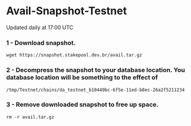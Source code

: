 # Avail-Snapshot-Testnet

Updated daily at 17:00 UTC

### 1 - Download snapshot.
``` 
wget https://snapshot.stakepool.dev.br/avail.tar.gz
```
### 2 - Decompress the snapshot to your database location. You database location will be something to the effect of
```
/tmp/Testnet/chains/da_testnet_b10449bc-6f5e-11ed-b8ec-26a2f5211234
```
### 3 - Remove downloaded snapshot to free up space.
```
rm -r avail.tar.gz
```
